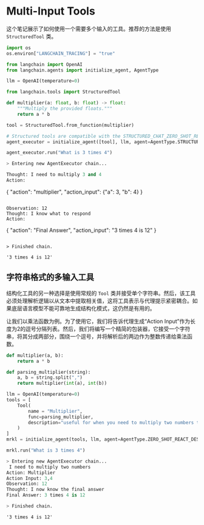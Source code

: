 # Multi-Input Tools


这个笔记展示了如何使用一个需要多个输入的工具。推荐的方法是使用 `StructuredTool` 类。

```python
import os
os.environ["LANGCHAIN_TRACING"] = "true"
```

```python
from langchain import OpenAI
from langchain.agents import initialize_agent, AgentType

llm = OpenAI(temperature=0)
```

```python
from langchain.tools import StructuredTool

def multiplier(a: float, b: float) -> float:
    """Multiply the provided floats."""
    return a * b

tool = StructuredTool.from_function(multiplier)
```

```python
# Structured tools are compatible with the STRUCTURED_CHAT_ZERO_SHOT_REACT_DESCRIPTION agent type. 
agent_executor = initialize_agent([tool], llm, agent=AgentType.STRUCTURED_CHAT_ZERO_SHOT_REACT_DESCRIPTION, verbose=True)
```

```python
agent_executor.run("What is 3 times 4")
```

```python
> Entering new AgentExecutor chain...

Thought: I need to multiply 3 and 4
Action:
```
{
  "action": "multiplier",
  "action_input": {"a": 3, "b": 4}
}
```

Observation: 12
Thought: I know what to respond
Action:
```
{
  "action": "Final Answer",
  "action_input": "3 times 4 is 12"
}
```

> Finished chain.
```

```pycon
'3 times 4 is 12'
```

## 字符串格式的多输入工具
结构化工具的另一种选择是使用常规的 `Tool` 类并接受单个字符串。然后，该工具必须处理解析逻辑以从文本中提取相关值，这将工具表示与代理提示紧密耦合。如果底层语言模型不能可靠地生成结构化模式，这仍然是有用的。

让我们以乘法函数为例。为了使用它，我们将告诉代理生成“Action Input”作为长度为2的逗号分隔列表。然后，我们将编写一个精简的包装器，它接受一个字符串，将其分成两部分，围绕一个逗号，并将解析后的两边作为整数传递给乘法函数。


```python
def multiplier(a, b):
    return a * b

def parsing_multiplier(string):
    a, b = string.split(",")
    return multiplier(int(a), int(b))
```

```python
llm = OpenAI(temperature=0)
tools = [
    Tool(
        name = "Multiplier",
        func=parsing_multiplier,
        description="useful for when you need to multiply two numbers together. The input to this tool should be a comma separated list of numbers of length two, representing the two numbers you want to multiply together. For example, `1,2` would be the input if you wanted to multiply 1 by 2."
    )
]
mrkl = initialize_agent(tools, llm, agent=AgentType.ZERO_SHOT_REACT_DESCRIPTION, verbose=True)
```

```python
mrkl.run("What is 3 times 4")
```

```python
> Entering new AgentExecutor chain...
 I need to multiply two numbers
Action: Multiplier
Action Input: 3,4
Observation: 12
Thought: I now know the final answer
Final Answer: 3 times 4 is 12

> Finished chain.
```

```pycon
'3 times 4 is 12'
```